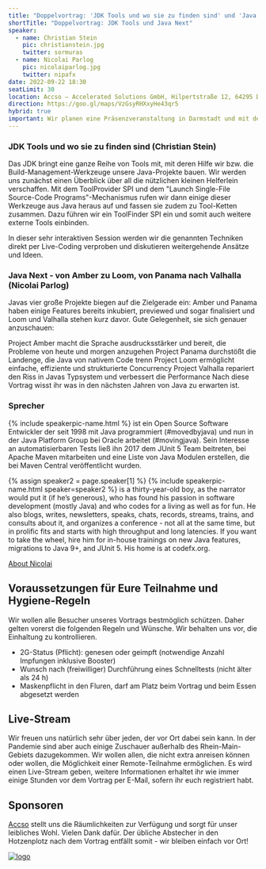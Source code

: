 ```yaml
---
title: "Doppelvortrag: 'JDK Tools und wo sie zu finden sind' und 'Java Next - von Amber zu Loom, von Panama nach Valhalla'"
shortTitle: "Doppelvortrag: JDK Tools und Java Next"
speaker:
  - name: Christian Stein
    pic: christianstein.jpg
    twitter: sormuras
  - name: Nicolai Parlog 
    pic: nicolaiparlog.jpg
    twitter: nipafx
date: 2022-09-22 18:30
seatLimit: 30
location: Accso – Accelerated Solutions GmbH, Hilpertstraße 12, 64295 Darmstadt
direction: https://goo.gl/maps/VzGsyRHXxyHe43qr5
hybrid: true
important: Wir planen eine Präsenzveranstaltung in Darmstadt und mit der Möglichkeit der Remote-Teilnahme.
---
```


### JDK Tools und wo sie zu finden sind (Christian Stein)

Das JDK bringt eine ganze Reihe von Tools mit, mit deren Hilfe wir bzw. die Build-Management-Werkzeuge unsere Java-Projekte bauen. Wir werden uns zunächst einen Überblick über all die nützlichen kleinen Helferlein verschaffen. Mit dem ToolProvider SPI und dem "Launch Single-File Source-Code Programs"-Mechanismus rufen wir dann einige dieser Werkzeuge aus Java heraus auf und fassen sie zudem zu Tool-Ketten zusammen. Dazu führen wir ein ToolFinder SPI ein und somit auch weitere externe Tools einbinden.

In dieser sehr interaktiven Session werden wir die genannten Techniken direkt per Live-Coding verproben und diskutieren weitergehende Ansätze und Ideen.

### Java Next - von Amber zu Loom, von Panama nach Valhalla (Nicolai Parlog)

Javas vier große Projekte biegen auf die Zielgerade ein: Amber und Panama haben einige Features bereits inkubiert, previewed und sogar finalisiert und Loom und Valhalla stehen kurz davor. Gute Gelegenheit, sie sich genauer anzuschauen:

Project Amber macht die Sprache ausdrucksstärker und bereit, die Probleme von heute und morgen anzugehen
Project Panama durchstößt die Landenge, die Java von nativem Code trenn
Project Loom ermöglicht einfache, effiziente und strukturierte Concurrency
Project Valhalla repariert den Riss in Javas Typsystem und verbessert die Performance
Nach diese Vortrag wisst ihr was in den nächsten Jahren von Java zu erwarten ist.

### Sprecher

{% include speakerpic-name.html %} ist ein Open Source Software Entwickler der seit 1998 mit Java programmiert (#movedbyjava) und nun in der Java Platform Group bei Oracle arbeitet (#movingjava). Sein Interesse an automatisierbaren Tests ließ ihn 2017 dem JUnit 5 Team beitreten, bei Apache Maven mitarbeiten und eine Liste von Java Modulen erstellen, die bei Maven Central veröffentlicht wurden.

{% assign speaker2 = page.speaker[1] %}
{% include speakerpic-name.html speaker=speaker2 %} is a thirty-year-old boy, as the narrator would put it (if he’s generous), who has found his passion in software development (mostly Java) and who codes for a living as well as for fun. He also blogs, writes, newsletters, speaks, chats, records, streams, trains, and consults about it, and organizes a conference - not all at the same time, but in prolific fits and starts with high throughput and long latencies. If you want to take the wheel, hire him for in-house trainings on new Java features, migrations to Java 9+, and JUnit 5. His home is at codefx.org.

[About Nicolai](http://blog.codefx.org/about-nicolai-parlog)

## Voraussetzungen für Eure Teilnahme und Hygiene-Regeln

Wir wollen alle Besucher unseres Vortrags bestmöglich schützen. Daher gelten vorerst die folgenden Regeln und Wünsche. Wir behalten uns vor, die Einhaltung zu kontrollieren.

* 2G-Status (Pflicht): genesen oder geimpft (notwendige Anzahl Impfungen inklusive Booster)
* Wunsch nach (freiwilliger) Durchführung eines Schnelltests (nicht älter als 24 h)
* Maskenpflicht in den Fluren, darf am Platz beim Vortrag und beim Essen abgesetzt werden

## Live-Stream

Wir freuen uns natürlich sehr über jeden, der vor Ort dabei sein kann. In der Pandemie sind aber auch einige Zuschauer außerhalb des Rhein-Main-Gebiets dazugekommen. Wir wollen allen, die nicht extra anreisen können oder wollen, die Möglichkeit einer Remote-Teilnahme ermöglichen. Es wird einen Live-Stream geben, weitere Informationen erhaltet ihr wie immer einige Stunden vor dem Vortrag per E-Mail, sofern ihr euch registriert habt.

## Sponsoren

[Accso](https://accso.de/) stellt uns die Räumlichkeiten zur Verfügung und sorgt für unser leibliches Wohl. Vielen Dank dafür. Der übliche Abstecher in den Hotzenplotz nach dem Vortrag entfällt somit - wir bleiben einfach vor Ort!

[![logo](/images/sponsors/accso.png)](https://accso.de/) 
